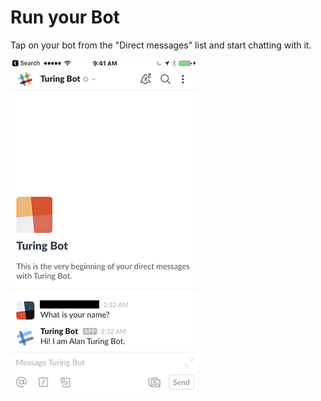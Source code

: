 # Run your Bot

Tap on your bot from the "Direct messages" list and start chatting with it.


![](slack-turing-bot-example.png)
